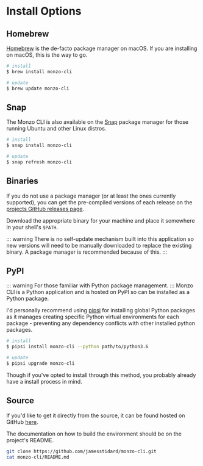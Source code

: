 # Install Options

## Homebrew
[Homebrew](https://brew.sh/) is the de-facto package manager on macOS.
If you are installing on macOS, this is the way to go.

```bash
# install
$ brew install monzo-cli

# update
$ brew update monzo-cli
```

## Snap
The Monzo CLI is also available on the [Snap](https://docs.snapcraft.io/)
package manager for those running Ubuntu and other Linux distros.

```bash
# install
$ snap install monzo-cli

# update
$ snap refresh monzo-cli
```

## Binaries
If you do not use a package manager (or at least the ones currently
supported), you can get the pre-compiled versions of each release on
the [projects GitHub releases page](https://github.com/jamesstidard/Monzo-Cli/releases).

Download the appropriate binary for your machine and place it somewhere
in your shell's `$PATH`.

::: warning
There is no self-update mechanism built into this application so new
versions will need to be manually downloaded to replace the existing
binary. A package manager is recommended because of this.
:::

## PyPI
::: warning
For those familiar with Python package management.
:::
Monzo CLI is a Python application and is hosted on PyPI so can be
installed as a Python package.

I'd personally recommend using [pipsi](https://github.com/mitsuhiko/pipsi)
for installing global Python packages as it manages creating specific
Python virtual environments for each package - preventing any dependency
conflicts with other installed python packages.

```bash
# install
$ pipsi install monzo-cli --python path/to/python3.6

# update
$ pipsi upgrade monzo-cli
```

Though if you've opted to install through this method, you probably
already have a install process in mind.

## Source
If you'd like to get it directly from the source, it can be found
hosted on GitHub [here](https://github.com/jamesstidard/monzo-cli).

The documentation on how to build the environment should be on the
project's README.

```bash
git clone https://github.com/jamesstidard/monzo-cli.git
cat monzo-cli/README.md
```
